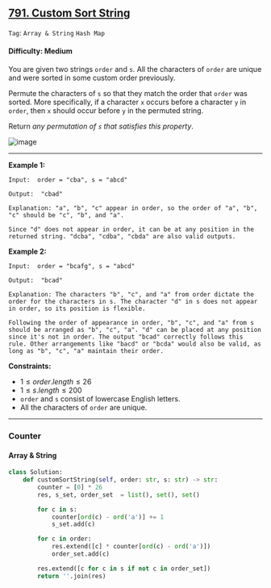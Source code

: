 ## [791. Custom Sort String](https://leetcode.com/problems/custom-sort-string)

```Tag```: ```Array & String``` ```Hash Map```

#### Difficulty: Medium

You are given two strings ```order``` and ```s```. All the characters of ```order``` are unique and were sorted in some custom order previously.

Permute the characters of ```s``` so that they match the order that ```order``` was sorted. More specifically, if a character ```x``` occurs before a character ```y``` in ```order```, then ```x``` should occur before ```y``` in the permuted string.

Return _any permutation of ```s``` that satisfies this property_.

![image](https://github.com/quananhle/Python/assets/35042430/87807a08-1288-48e6-8112-760099eb06cd)

---

__Example 1:__
```
Input:  order = "cba", s = "abcd" 

Output:  "cbad" 

Explanation: "a", "b", "c" appear in order, so the order of "a", "b", "c" should be "c", "b", and "a".

Since "d" does not appear in order, it can be at any position in the returned string. "dcba", "cdba", "cbda" are also valid outputs.
```

__Example 2:__
```
Input:  order = "bcafg", s = "abcd" 

Output:  "bcad" 

Explanation: The characters "b", "c", and "a" from order dictate the order for the characters in s. The character "d" in s does not appear in order, so its position is flexible.

Following the order of appearance in order, "b", "c", and "a" from s should be arranged as "b", "c", "a". "d" can be placed at any position since it's not in order. The output "bcad" correctly follows this rule. Other arrangements like "bacd" or "bcda" would also be valid, as long as "b", "c", "a" maintain their order.
```


__Constraints:__

- $1 \le order.length \le 26$
- $1 \le s.length \le 200$
- ```order``` and ```s``` consist of lowercase English letters.
- All the characters of ```order``` are unique.

---

### Counter

#### Array & String

```Python
class Solution:
    def customSortString(self, order: str, s: str) -> str:
        counter = [0] * 26
        res, s_set, order_set  = list(), set(), set()

        for c in s:
            counter[ord(c) - ord('a')] += 1
            s_set.add(c)

        for c in order:
            res.extend([c] * counter[ord(c) - ord('a')])
            order_set.add(c)

        res.extend([c for c in s if not c in order_set])
        return ''.join(res)
```
